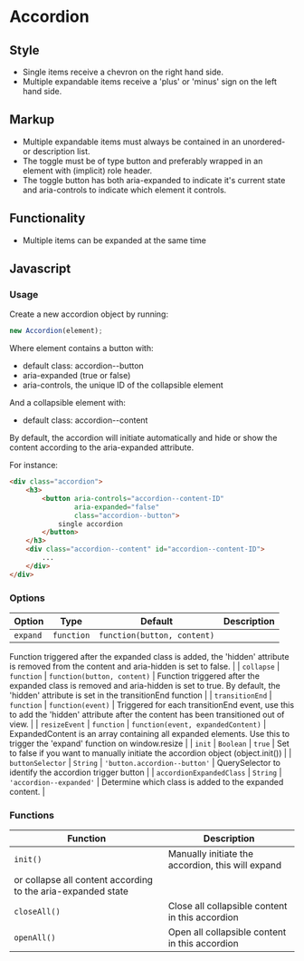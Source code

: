# Accordion

## Style
* Single items receive a chevron on the right hand side.
* Multiple expandable items receive a 'plus' or 'minus' sign on the left hand side.

## Markup
* Multiple expandable items must always be contained in an unordered-
or description list.
* The toggle must be of type button and preferably wrapped in an 
element with (implicit) role header.
* The toggle button has both aria-expanded to indicate it's current 
state and aria-controls to indicate which element it controls.

## Functionality
* Multiple items can be expanded at the same time

## Javascript
### Usage
Create a new accordion object by running:

```js
new Accordion(element);
```

Where element contains a button with:
* default class: accordion-\-button
* aria-expanded (true or false)
* aria-controls, the unique ID of the collapsible element

And a collapsible element with:
* default class: accordion-\-content

By default, the accordion will initiate automatically 
and hide or show the content
according to the aria-expanded attribute.

For instance:

```html
<div class="accordion">
    <h3>
        <button aria-controls="accordion--content-ID"
                aria-expanded="false"
                class="accordion--button">
            single accordion
        </button>
    </h3>
    <div class="accordion--content" id="accordion--content-ID">
        ...
    </div>
</div>
```

### Options
| Option | Type | Default | Description |
| --- | --- | --- | --- |
| `expand` | `function` | `function(button, content)` | 
Function triggered after the expanded class is added, the 'hidden'
attribute is removed from the content and aria-hidden is set to false. |
| `collapse` | `function` | `function(button, content)` | 
Function triggered after the expanded class is removed and aria-hidden
is set to true. By default, the 'hidden' attribute is set in the transitionEnd function |
| `transitionEnd` | `function` | `function(event)` | 
Triggered for each transitionEnd event, use this to add the 'hidden'
attribute after the content has been transitioned out of view. |
| `resizeEvent` | `function` | `function(event, expandedContent)` | 
ExpandedContent is an array containing all expanded elements.
Use this to trigger the 'expand' function on window.resize |
| `init` | `Boolean` | `true` | 
Set to false if you want to manually initiate the accordion object (object.init()) |
| `buttonSelector` | `String` | `'button.accordion--button'` | 
QuerySelector to identify the accordion trigger button |
| `accordionExpandedClass` | `String` | `'accordion--expanded'` | 
Determine which class is added to the expanded content. |

### Functions
| Function | Description |
| --- | --- |
| `init()` | Manually initiate the accordion, this will expand
or collapse all content according to the aria-expanded state |
| `closeAll()` | Close all collapsible content in this accordion |
| `openAll()` | Open all collapsible content in this accordion |
